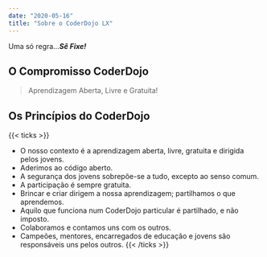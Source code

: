 ```yaml
---
date: "2020-05-16"
title: "Sobre o CoderDojo LX"
---
```


Uma só regra…_**Sê Fixe!**_

## O Compromisso CoderDojo
> Aprendizagem Aberta, Livre e Gratuita!
> 
## Os Princípios do CoderDojo

{{< ticks >}}
* O nosso contexto é a aprendizagem aberta, livre, gratuita e dirigida pelos jovens.
* Aderimos ao código aberto.
* A segurança dos jovens sobrepõe-se a tudo, excepto ao senso comum.
* A participação é sempre gratuita.
* Brincar e criar dirigem a nossa aprendizagem; partilhamos o que aprendemos.
* Aquilo que funciona num CoderDojo particular é partilhado, e não imposto.
* Colaboramos e contamos uns com os outros.
* Campeões, mentores, encarregados de educação e jovens são responsáveis uns pelos outros.
{{< /ticks >}}